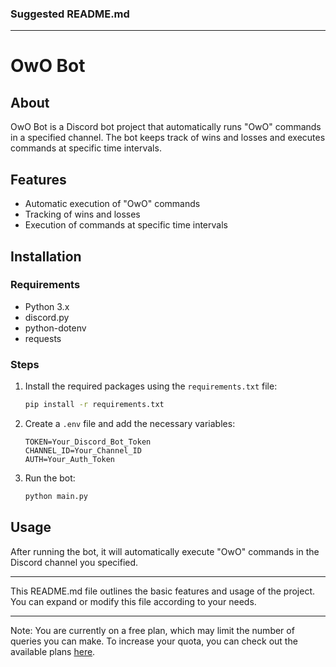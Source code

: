 ### Suggested README.md

---

# OwO Bot

## About

OwO Bot is a Discord bot project that automatically runs "OwO" commands in a specified channel. The bot keeps track of wins and losses and executes commands at specific time intervals.

## Features

- Automatic execution of "OwO" commands
- Tracking of wins and losses
- Execution of commands at specific time intervals

## Installation

### Requirements

- Python 3.x
- discord.py
- python-dotenv
- requests

### Steps

1. Install the required packages using the `requirements.txt` file:
    ```bash
    pip install -r requirements.txt
    ```

2. Create a `.env` file and add the necessary variables:
    ```env
    TOKEN=Your_Discord_Bot_Token
    CHANNEL_ID=Your_Channel_ID
    AUTH=Your_Auth_Token
    ```

3. Run the bot:
    ```bash
    python main.py
    ```

## Usage

After running the bot, it will automatically execute "OwO" commands in the Discord channel you specified.

---

This README.md file outlines the basic features and usage of the project. You can expand or modify this file according to your needs.

---

Note: You are currently on a free plan, which may limit the number of queries you can make. To increase your quota, you can check out the available plans [here](https://c7d59216ee8ec59bda5e51ffc17a994d.auth.portal-pluginlab.ai/pricing).